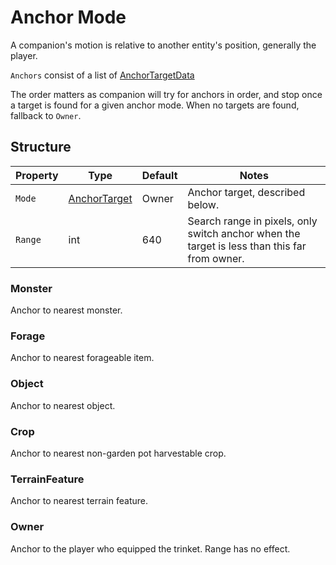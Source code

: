 # Anchor Mode

A companion's motion is relative to another entity's position, generally the player.

`Anchors` consist of a list of [AnchorTargetData](~/api/TrinketTinker.Models.AnchorTargetData.yml)

The order matters as companion will try for anchors in order, and stop once a target is found for a given anchor mode.
When no targets are found, fallback to `Owner`.

## Structure

| Property | Type | Default | Notes |
| -------- | ---- | ------- | ----- |
| `Mode` | [AnchorTarget](~/api/TrinketTinker.Models.AnchorTarget.yml) | Owner | Anchor target, described below. |
| `Range` | int | 640 | Search range in pixels, only switch anchor when the target is less than this far from owner. |

### Monster

Anchor to nearest monster.

### Forage

Anchor to nearest forageable item.

### Object

Anchor to nearest object.

### Crop

Anchor to nearest non-garden pot harvestable crop.

### TerrainFeature

Anchor to nearest terrain feature.

### Owner

Anchor to the player who equipped the trinket. Range has no effect.
